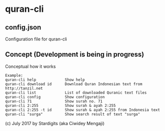 # quran-cli

## config.json
Configuration file for quran-cli

## Concept (Development is being in progress)
Conceptual how it works
```
Example:
quran-cli help             Show help
quran-cli download id      Download Quran Indonesian text from http://tanzil.net
quran-cli list             List of downloaded Quranic text files
quran-cli config           Show configuration
quran-cli 71               Show surah no. 71
quran-cli 2:255            Show surah & ayah 2:255
quran-cli 2:255 -t id      Show surah & ayah 2:255 from Indonesia text
quran-cli "surga"          Show search result of text "surga"
```

(c) July 2017 by Stardigits (aka Ciwidey Mengaji)
